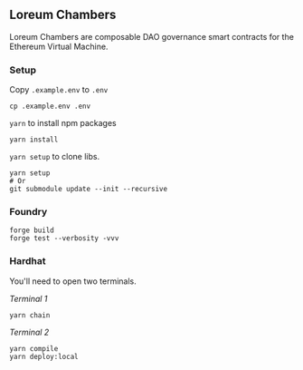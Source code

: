 ## Loreum Chambers

Loreum Chambers are composable DAO governance smart contracts for the Ethereum Virtual Machine.

### Setup

Copy `.example.env` to `.env`

```
cp .example.env .env
```

`yarn` to install npm packages

```
yarn install
```

`yarn setup` to clone libs.

```
yarn setup
# Or
git submodule update --init --recursive
```

### Foundry

```
forge build
forge test --verbosity -vvv
```

### Hardhat

You'll need to open two terminals.

_Terminal 1_

```
yarn chain
```

_Terminal 2_

```
yarn compile
yarn deploy:local
```

